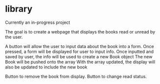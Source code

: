 # library

Currently an in-progress project

The goal is to create a webpage that displays the books read or unread by the user.

  A button will allow the user to input data about the book into a form.
  Once pressed, a form will be displayed for user to input info.
  Once inputted and saved by user, the info will be used to create a new Book object
  The new Book will be pushed onto the array 
  With the array updated, the display will also be updated to include the new book


Button to remove the book from display.
Button to change read status.
